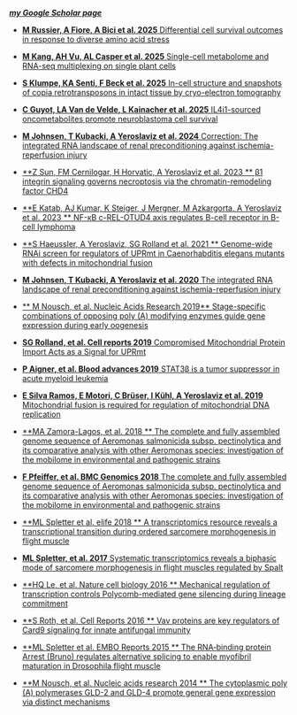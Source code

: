 [***my Google Scholar page***](https://scholar.google.com/citations?user=KzGEMogAAAAJ&hl=en)


- [**M Russier, A Fiore, A Bici et al. 2025** Differential cell survival outcomes in response to diverse amino acid stress](https://www.life-science-alliance.org/content/8/11/e202503324)


- [**M Kang, AH Vu, AL Casper et al. 2025** Single-cell metabolome and RNA-seq multiplexing on single plant cells](https://www.biorxiv.org/content/10.1101/2025.05.20.655036v1.full)

- [**S Klumpe, KA Senti, F Beck et al. 2025** In-cell structure and snapshots of copia retrotransposons in intact tissue by cryo-electron tomography](https://www.cell.com/cell/fulltext/S0092-8674(25)00159-X)

- [**C Guyot, LA Van de Velde, L Kainacher et al. 2025** IL4i1-sourced oncometabolites promote neuroblastoma cell survival](https://doi.org/10.1101/2025.08.07.669062)

- [**M Johnsen, T Kubacki, A Yeroslaviz et al. 2024** Correction: The integrated RNA landscape of renal preconditioning against ischemia-reperfusion injury](https://journals.lww.com/jasn/fulltext/2025/07000/correction__the_integrated_rna_landscape_of_renal.29.aspx)

- [**Z Sun, FM Cernilogar, H Horvatic, A Yeroslaviz et al. 2023 ** β1 integrin signaling governs necroptosis via the chromatin-remodeling factor CHD4](https://www.cell.com/cell-reports/fulltext/S2211-1247(23)01334-7)

- [**E Katab, AJ Kumar, K Steiger, J Mergner, M Azkargorta, A Yeroslaviz et al. 2023 ** NF-κB c-REL-OTUD4 axis regulates B-cell receptor in B-cell lymphoma](https://www.biorxiv.org/content/10.1101/2023.05.06.539691v1.full)

- [**S Haeussler, A Yeroslaviz, SG Rolland et al. 2021 ** Genome-wide RNAi screen for regulators of UPRmt in Caenorhabditis elegans mutants with defects in mitochondrial fusion](https://academic.oup.com/g3journal/article/11/7/jkab095/6204483)

- [**M Johnsen, T Kubacki, A Yeroslaviz et al. 2020** The integrated RNA landscape of renal preconditioning against ischemia-reperfusion injury](https://journals.lww.com/jasn/abstract/2020/04000/the_integrated_rna_landscape_of_renal.9.aspx)

- [ ** M Nousch, et al. Nucleic Acids Research 2019** Stage-specific combinations of opposing poly (A) modifying enzymes guide gene expression during early oogenesis](https://academic.oup.com/nar/article/47/20/10881/5568212)

- [ **SG Rolland, et al. Cell reports 2019** Compromised Mitochondrial Protein Import Acts as a Signal for UPRmt](https://www.sciencedirect.com/science/article/pii/S2211124719309532)

- [ **P Aigner, et al. Blood advances 2019** STAT3β is a tumor suppressor in acute myeloid leukemia](https://ashpublications.org/bloodadvances/article/3/13/1989/246635)

- [ **E Silva Ramos, E Motori, C Brüser, I Kühl, A Yeroslaviz et al. 2019** Mitochondrial fusion is required for regulation of mitochondrial DNA replication](https://journals.plos.org/plosgenetics/article?id=10.1371/journal.pgen.1008085)

- [**MA Zamora-Lagos,  et al.  2018 ** The complete and fully assembled genome sequence of Aeromonas salmonicida subsp. pectinolytica and its comparative analysis with other Aeromonas species: investigation of the mobilome in environmental and pathogenic strains](https://hal.archives-ouvertes.fr/hal-02066652/)

- [ **F Pfeiffer, et al. BMC Genomics 2018** The complete and fully assembled genome sequence of Aeromonas salmonicida subsp. pectinolytica and its comparative analysis with other Aeromonas species: investigation of the mobilome in environmental and pathogenic strains](https://bmcgenomics.biomedcentral.com/articles/10.1186/s12864-017-4301-6)

- [ **ML Spletter et al. elife 2018 ** A transcriptomics resource reveals a transcriptional transition during ordered sarcomere morphogenesis in flight muscle](https://cdn.elifesciences.org/articles/34058/elife-34058-v2.pdf)

- [**ML Spletter, et al.  2017** Systematic transcriptomics reveals a biphasic mode of sarcomere morphogenesis in flight muscles regulated by Spalt](https://www.biorxiv.org/content/10.1101/229534v1.abstract)

- [ **HQ Le, et al. Nature cell biology	2016 ** Mechanical regulation of transcription controls Polycomb-mediated gene silencing during lineage commitment](https://www.nature.com/articles/ncb3387)

- [ **S Roth, et al. Cell Reports 2016 ** Vav proteins are key regulators of Card9 signaling for innate antifungal immunity](https://www.sciencedirect.com/science/article/pii/S2211124716315741)

- [ **ML Spletter et al. EMBO Reports 2015 ** The RNA‐binding protein Arrest (Bruno) regulates alternative splicing to enable myofibril maturation in Drosophila flight muscle](https://www.embopress.org/doi/pdf/10.15252/embr.201439791)

- [ **M Nousch, et al. Nucleic acids research 2014 ** The cytoplasmic poly (A) polymerases GLD-2 and GLD-4 promote general gene expression via distinct mechanisms](https://academic.oup.com/nar/article/42/18/11622/2436391)
